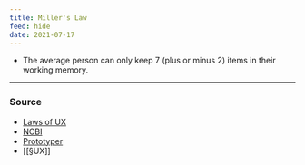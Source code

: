```yaml
---
title: Miller's Law
feed: hide
date: 2021-07-17
---
```


- The average person can only keep 7 (plus or minus 2) items in their working memory.

--- 
### Source
-  [Laws of UX](https://lawsofux.com/millers-law/)
- [NCBI](https://www.ncbi.nlm.nih.gov/pmc/articles/PMC2864034/)
- [Prototyper](https://blog.prototypr.io/design-principles-for-reducing-cognitive-load-84e82ca61abd)
- [[§UX]]